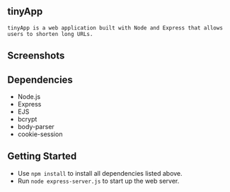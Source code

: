 ## tinyApp

    tinyApp is a web application built with Node and Express that allows users to shorten long URLs.
    
## Screenshots

## Dependencies
- Node.js
- Express
- EJS
- bcrypt
- body-parser
- cookie-session

## Getting Started
- Use `npm install` to install all dependencies listed above.
- Run `node express-server.js` to start up the web server.
